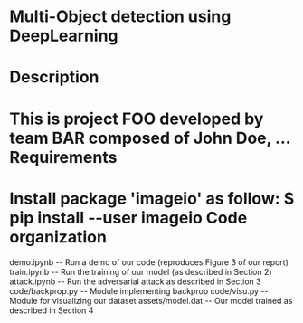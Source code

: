 # Multi-Object detection using DeepLearning

Description
===========
This is project FOO developed by team BAR composed of John Doe, ...
Requirements
============
Install package 'imageio' as follow:
$ pip install --user imageio
Code organization
=================
demo.ipynb -- Run a demo of our code (reproduces Figure 3 of our report)
train.ipynb -- Run the training of our model (as described in Section 2)
attack.ipynb -- Run the adversarial attack as described in Section 3
code/backprop.py -- Module implementing backprop
code/visu.py -- Module for visualizing our dataset
assets/model.dat -- Our model trained as described in Section 4
